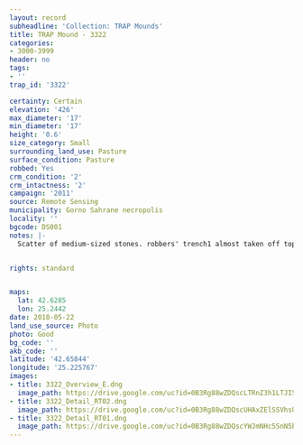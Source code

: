 ```yaml
---
layout: record
subheadline: 'Collection: TRAP Mounds'
title: TRAP Mound - 3322
categories:
- 3000-3999
header: no
tags:
- ''
trap_id: '3322'

certainty: Certain
elevation: '426'
max_diameter: '17'
min_diameter: '17'
height: '0.6'
size_category: Small
surrounding_land_use: Pasture
surface_condition: Pasture
robbed: Yes
crm_condition: '2'
crm_intactness: '2'
campaign: '2011'
source: Remote Sensing
municipality: Gorno Sahrane necropolis
locality: ''
bgcode: DS001
notes: |-
  Scatter of medium-sized stones. robbers' trench1 almost taken off top.


rights: standard


maps:
  lat: 42.6285
  lon: 25.2442
date: 2018-05-22
land_use_source: Photo
photo: Good
bg_code: ''
akb_code: ''
latitude: '42.65844'
longitude: '25.225767'
images:
- title: 3322_Overview_E.dng
  image_path: https://drive.google.com/uc?id=0B3Rg88wZDQscLTRnZ3h1LTJISUU
- title: 3322_Detail_RT02.dng
  image_path: https://drive.google.com/uc?id=0B3Rg88wZDQscUHAxZElSSVhsUTQ
- title: 3322_Detail_RT01.dng
  image_path: https://drive.google.com/uc?id=0B3Rg88wZDQscYWJmNHc5SnN5bUk
---
```


